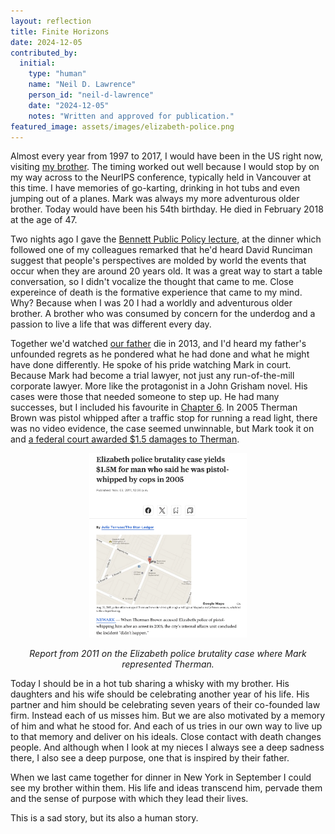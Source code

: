 ```yaml
---
layout: reflection
title: Finite Horizons
date: 2024-12-05
contributed_by:
  initial:
    type: "human"
    name: "Neil D. Lawrence"
    person_id: "neil-d-lawrence"
    date: "2024-12-05"
    notes: "Written and approved for publication."
featured_image: assets/images/elizabeth-police.png
---
```


Almost every year from 1997 to 2017, I would have been in the US right now, visiting [my brother](/people/mark-lawrence/). The timing worked out well because I would stop by on my way across to the NeurIPS conference, typically held in Vancouver at this time. I have memories of go-karting, drinking in hot tubs and even jumping out of a planes. Mark was always my more adventurous older brother. Today would have been his 54th birthday. He died in February 2018 at the age of 47.

Two nights ago I gave the [Bennett Public Policy lecture](https://inverseprobability.com/talks/notes/mind-the-gap-briding-innovations-supply-and-demand-in-the-ai-era.html), at the dinner which followed one of my colleagues remarked that he'd heard David Runciman suggest that people's perspectives are molded by world the events that occur when they are around 20 years old. It was a great way to start a table conversation, so I didn't vocalize the thought that came to me. Close expereince of death is the formative experience that came to my mind. Why? Because when I was 20 I had a worldly and adventurous older brother. A brother who was consumed by concern for the underdog and a passion to live a life that was different every day.

Together we'd watched [our father](/people/garth-lawrence/) die in 2013, and I'd heard my father's unfounded regrets as he pondered what he had done and what he might have done differently. He spoke of his pride watching Mark in court. Because Mark had become a trial lawyer, not just any run-of-the-mill corporate lawyer. More like the protagonist in a John Grisham novel. His cases were those that needed someone to step up. He had many successes, but I included his favourite in [Chapter 6](/chapters/06-the-gremlin-of-uncertainty/). In 2005 Therman Brown was pistol whipped after a traffic stop for running a read light, there was no video evidence, the case seemed unwinnable, but Mark took it on and [a federal court awarded $1.5 damages to Therman](https://www.nj.com/news/2011/11/elizabeth_police_brutality_cas.html).

<center>
<a href="https://www.nj.com/news/2011/11/elizabeth_police_brutality_cas.html"><img src="/assets/images/elizabeth-police.png" alt="Report from 2011 on the Elizabeth police brutality case where Mark represented Therman." width="50%"></a>

<i>Report from 2011 on the Elizabeth police brutality case where Mark represented Therman.</i>
</center>

Today I should be in a hot tub sharing a whisky with my brother. His daughters and his wife should be celebrating another year of his life. His partner and him should be celebrating seven years of their co-founded law firm. Instead each of us misses him. But we are also motivated by a memory of him and what he stood for. And each of us tries in our own way to live up to that memory and deliver on his ideals. Close contact with death changes people. And although when I look at my nieces I always see a deep sadness there, I also see a deep purpose, one that is inspired by their father. 

When we last came together for dinner in New York in September I could see my brother within them. His life and ideas transcend him, pervade them and the sense of purpose with which they lead their lives.

This is a sad story, but its also a human story.

